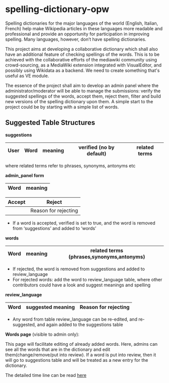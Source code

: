 spelling-dictionary-opw
=======================
Spelling dictionaries for the major languages of the world (English, Italian, French) help make Wikipedia articles in these languages more readable and professional and provide an opportunity for participation in improving spelling. 
Many languages, however, don’t have spelling dictionaries. 

This project aims at developing a collaborative dictionary which shall also have an additional feature of checking spellings of the words. 
This is to be achieved with the collaborative efforts of the mediawiki community using crowd-sourcing, as a MediaWiki extension integrated with VisualEditor, and possibly using Wikidata as a backend. We need to create something that's useful as VE module. 

The essence of the project shall aim to develop an admin panel where the administrator/moderator will be able to manage the submissions: verify the suggested spellings of the words, accept them, reject them, filter and build new versions of the spelling dictionary upon them. A simple start to the project could be by starting with a simple list of words.



**Suggested Table Structures**
---
**suggestions**

| User | Word | meaning | verified (no by default) | related terms |
|------|------|---------|--------------------------|---------------|

where related terms refer to phrases, synonyms, antonyms etc

**admin_panel form**

| Word | meaning |
|------|---------|

| Accept | Reject               |
|--------|----------------------|
|        | Reason for rejecting |

- If a word is accepted, verified is set to true, and the word is removed from ‘suggestions’ and added to ‘words’ 

**words**

| Word | meaning | related terms (phrases,synonyms,antonyms) |
|------|---------|-------------------------------------------|

- If rejected, the word is removed from suggestions and added to review_language
- For rejected words: add the word to review_language table, where other contributors could have a look and suggest meanings and spelling

**review_language**

| Word | suggested meaning | Reason for rejecting |
|------|-------------------|----------------------|

- Any word from table review_language can be re-edited, and re-suggested, and again added to the suggestions table 

**Words page** (visible to admin only):

This page will facilitate editing of already added words. Here, admins can see all the words that are in the dictionary and edit them(change/remove/put into review). 
If a word is put into review, then it will go to suggestions table and will be treated as a new entry for the dictionary.


The detailed time line can be read [here](http://www.mediawiki.org/wiki/User:Ankitashukla/Proposal)
